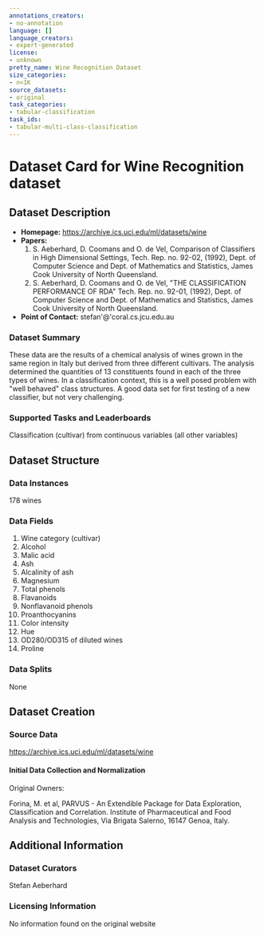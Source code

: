 ```yaml
---
annotations_creators:
- no-annotation
language: []
language_creators:
- expert-generated
license:
- unknown
pretty_name: Wine Recognition Dataset
size_categories:
- n<1K
source_datasets:
- original
task_categories:
- tabular-classification
task_ids:
- tabular-multi-class-classification
---
```


# Dataset Card for Wine Recognition dataset

## Dataset Description

- **Homepage:** https://archive.ics.uci.edu/ml/datasets/wine
- **Papers:**
    1. S. Aeberhard, D. Coomans and O. de Vel,
        Comparison of Classifiers in High Dimensional Settings,
        Tech. Rep. no. 92-02, (1992), Dept. of Computer Science and Dept. of
        Mathematics and Statistics, James Cook University of North Queensland.
    2. S. Aeberhard, D. Coomans and O. de Vel,
        "THE CLASSIFICATION PERFORMANCE OF RDA"
        Tech. Rep. no. 92-01, (1992), Dept. of Computer Science and Dept. of
        Mathematics and Statistics, James Cook University of North Queensland.
- **Point of Contact:** stefan'@'coral.cs.jcu.edu.au

### Dataset Summary

These data are the results of a chemical analysis of wines grown in the same region in Italy but derived from three different cultivars. The analysis determined the quantities of 13 constituents found in each of the three types of wines. In a classification context, this is a well posed problem with "well behaved" class structures. A good data set for first testing of a new classifier, but not very challenging.

### Supported Tasks and Leaderboards

Classification (cultivar) from continuous variables (all other variables)

## Dataset Structure

### Data Instances

178 wines

### Data Fields

1. Wine category (cultivar)
2. Alcohol
3. Malic acid
4. Ash
5. Alcalinity of ash
6. Magnesium
7. Total phenols
8. Flavanoids
9. Nonflavanoid phenols
10. Proanthocyanins
11. Color intensity
12. Hue
13. OD280/OD315 of diluted wines
14. Proline

### Data Splits

None

## Dataset Creation

### Source Data

https://archive.ics.uci.edu/ml/datasets/wine

#### Initial Data Collection and Normalization

Original Owners:

Forina, M. et al, PARVUS -
An Extendible Package for Data Exploration, Classification and Correlation.
Institute of Pharmaceutical and Food Analysis and Technologies, Via Brigata Salerno,
16147 Genoa, Italy.

## Additional Information

### Dataset Curators

Stefan Aeberhard

### Licensing Information

No information found on the original website
